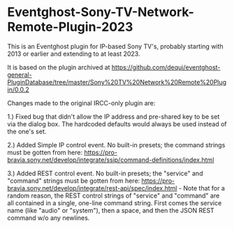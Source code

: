# Eventghost-Sony-TV-Network-Remote-Plugin-2023

This is an Eventghost plugin for IP-based Sony TV's, probably starting with 2013 or earlier and extending to at least 2023.

It is based on the plugin archived at https://github.com/dequi/eventghost-general-PluginDatabase/tree/master/Sony%20TV%20Network%20Remote%20Plugin/0.0.2

Changes made to the original IRCC-only plugin are:

1.) Fixed bug that didn't allow the IP address and pre-shared key to be set via the dialog box.  The hardcoded defaults would always be used instead of the one's set.

2.) Added Simple IP control event.  No built-in presets; the command strings must be gotten from here: https://pro-bravia.sony.net/develop/integrate/ssip/command-definitions/index.html

3.) Added REST control event.  No built-in presets; the "service" and "command" strings must be gotten from here: https://pro-bravia.sony.net/develop/integrate/rest-api/spec/index.html - Note that for a random reason, the REST control strings of "service" and "command" are all contained in a single, one-line command string.  First comes the service name (like "audio" or "system"), then a space, and then the JSON REST command w/o any newlines.
